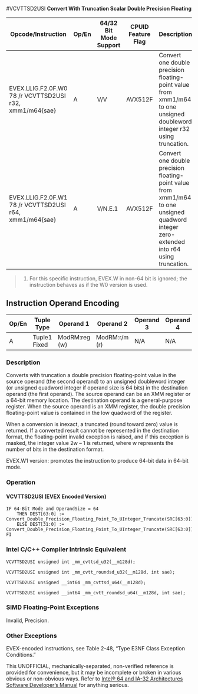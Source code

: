 #VCVTTSD2USI
**Convert With Truncation Scalar Double Precision Floating**

| Opcode/Instruction                                      | Op/En | 64/32 Bit Mode Support | CPUID Feature Flag | Description                                                                                                                               |
| ------------------------------------------------------- | ----- | ---------------------- | ------------------ | ----------------------------------------------------------------------------------------------------------------------------------------- |
| EVEX.LLIG.F2.0F.W0 78 /r VCVTTSD2USI r32, xmm1/m64{sae} | A     | V/V                    | AVX512F            | Convert one double precision floating-point value from xmm1/m64 to one unsigned doubleword integer r32 using truncation.                  |
| EVEX.LLIG.F2.0F.W1 78 /r VCVTTSD2USI r64, xmm1/m64{sae} | A     | V/N.E.1                | AVX512F            | Convert one double precision floating-point value from xmm1/m64 to one unsigned quadword integer zero-extended into r64 using truncation. |

> 1. For this specific instruction, EVEX.W in non-64 bit is ignored; the instruction behaves as if the W0 version is used.

## Instruction Operand Encoding

| Op/En | Tuple Type   | Operand 1     | Operand 2     | Operand 3 | Operand 4 |
| ----- | ------------ | ------------- | ------------- | --------- | --------- |
| A     | Tuple1 Fixed | ModRM:reg (w) | ModRM:r/m (r) | N/A       | N/A       |

### Description

Converts with truncation a double precision floating-point value in the source operand (the second operand) to an unsigned doubleword integer (or unsigned quadword integer if operand size is 64 bits) in the destination operand (the first operand). The source operand can be an XMM register or a 64-bit memory location. The destination operand is a general-purpose register. When the source operand is an XMM register, the double precision floating-point value is contained in the low quadword of the register.

When a conversion is inexact, a truncated (round toward zero) value is returned. If a converted result cannot be represented in the destination format, the floating-point invalid exception is raised, and if this exception is masked, the integer value 2w – 1 is returned, where w represents the number of bits in the destination format.

EVEX.W1 version: promotes the instruction to produce 64-bit data in 64-bit mode.

### Operation

#### VCVTTSD2USI (EVEX Encoded Version)

```
IF 64-Bit Mode and OperandSize = 64
    THEN DEST[63:0] := Convert_Double_Precision_Floating_Point_To_UInteger_Truncate(SRC[63:0]);
    ELSE DEST[31:0] := Convert_Double_Precision_Floating_Point_To_UInteger_Truncate(SRC[63:0]);
FI

```

### Intel C/C++ Compiler Intrinsic Equivalent

```
VCVTTSD2USI unsigned int _mm_cvttsd_u32(__m128d);

```

```
VCVTTSD2USI unsigned int _mm_cvtt_roundsd_u32(__m128d, int sae);

```

```
VCVTTSD2USI unsigned __int64 _mm_cvttsd_u64(__m128d);

```

```
VCVTTSD2USI unsigned __int64 _mm_cvtt_roundsd_u64(__m128d, int sae);

```

### SIMD Floating-Point Exceptions

Invalid, Precision.

### Other Exceptions

EVEX-encoded instructions, see Table 2-48, “Type E3NF Class Exception Conditions.”

This UNOFFICIAL, mechanically-separated, non-verified reference is provided for convenience, but it may be
incomplete or broken in various obvious or non-obvious
ways. Refer to [Intel® 64 and IA-32 Architectures Software Developer’s Manual](https://software.intel.com/en-us/download/intel-64-and-ia-32-architectures-sdm-combined-volumes-1-2a-2b-2c-2d-3a-3b-3c-3d-and-4) for anything serious.
